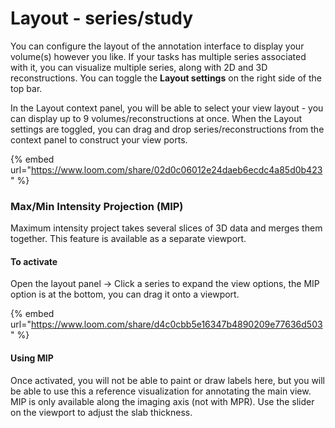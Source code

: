 # Layout - series/study

You can configure the layout of the annotation interface to display your volume(s) however you like. If your tasks has multiple series associated with it, you can visualize multiple series, along with 2D and 3D reconstructions. You can toggle the **Layout settings** on the right side of the top bar.&#x20;

In the Layout context panel, you will be able to select your view layout - you can display up to 9 volumes/reconstructions at once. When the Layout settings are toggled, you can drag and drop series/reconstructions from the context panel to construct your view ports.&#x20;

{% embed url="https://www.loom.com/share/02d0c06012e24daeb6ecdc4a85d0b423" %}

### Max/Min Intensity Projection (MIP)

Maximum intensity project takes several slices of 3D data and merges them together. This feature is available as a separate viewport.

#### To activate

Open the layout panel -> Click a series to expand the view options, the MIP option is at the bottom, you can drag it onto a viewport.

{% embed url="https://www.loom.com/share/d4c0cbb5e16347b4890209e77636d503" %}

#### Using MIP

Once activated, you will not be able to paint or draw labels here, but you will be able to use this a reference visualization for annotating the main view. MIP is only available along the imaging axis (not with MPR). Use the slider on the viewport to adjust the slab thickness.&#x20;
